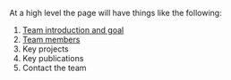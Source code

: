 At a high level the page will have things like the following:

1. [Team introduction and goal](/_content/about)
2. [Team members](https://www.google.com)
3. Key projects 
4. Key publications
5. Contact the team
